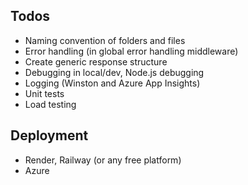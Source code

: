## Todos

- Naming convention of folders and files
- Error handling (in global error handling middleware)
- Create generic response structure
- Debugging in local/dev, Node.js debugging
- Logging (Winston and Azure App Insights)
- Unit tests
- Load testing

## Deployment

- Render, Railway (or any free platform)
- Azure
